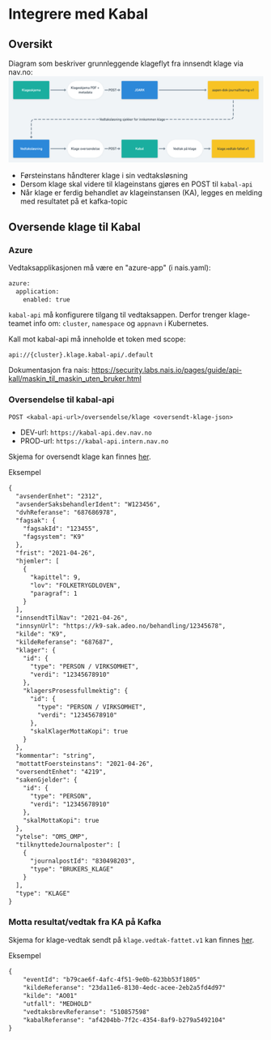 # Integrere med Kabal

## Oversikt

Diagram som beskriver grunnleggende klageflyt fra innsendt klage via nav.no:
![](klage_teknisk.png "Dataflyt")

- Førsteinstans håndterer klage i sin vedtaksløsning
- Dersom klage skal videre til klageinstans gjøres en POST til `kabal-api`
- Når klage er ferdig behandlet av klageinstansen (KA), legges en melding med resultatet på et kafka-topic

## Oversende klage til Kabal

### Azure

Vedtaksapplikasjonen må være en "azure-app" (i nais.yaml):

```
azure:
  application:
    enabled: true
```

`kabal-api` må konfigurere tilgang til vedtaksappen. Derfor trenger klage-teamet info om: `cluster`, `namespace`
og `appnavn` i Kubernetes.

Kall mot kabal-api må inneholde et token med scope:

```
api://{cluster}.klage.kabal-api/.default
```

Dokumentasjon fra nais: https://security.labs.nais.io/pages/guide/api-kall/maskin_til_maskin_uten_bruker.html

### Oversendelse til kabal-api

```
POST <kabal-api-url>/oversendelse/klage <oversendt-klage-json>
```

- DEV-url: `https://kabal-api.dev.nav.no`
- PROD-url: `https://kabal-api.intern.nav.no`

Skjema for oversendt klage kan finnes [her](https://kabal-api.dev.nav.no/swagger-ui/?urls.primaryName=external#/).

Eksempel

````
{
  "avsenderEnhet": "2312",
  "avsenderSaksbehandlerIdent": "W123456",
  "dvhReferanse": "687686978",
  "fagsak": {
    "fagsakId": "123455",
    "fagsystem": "K9"
  },
  "frist": "2021-04-26",
  "hjemler": [
    {
      "kapittel": 9,
      "lov": "FOLKETRYGDLOVEN",
      "paragraf": 1
    }
  ],
  "innsendtTilNav": "2021-04-26",
  "innsynUrl": "https://k9-sak.adeo.no/behandling/12345678",
  "kilde": "K9",
  "kildeReferanse": "687687",
  "klager": {
    "id": {
      "type": "PERSON / VIRKSOMHET",
      "verdi": "12345678910"
    },
    "klagersProsessfullmektig": {
      "id": {
        "type": "PERSON / VIRKSOMHET",
        "verdi": "12345678910"
      },
      "skalKlagerMottaKopi": true
    }
  },
  "kommentar": "string",
  "mottattFoersteinstans": "2021-04-26",
  "oversendtEnhet": "4219",
  "sakenGjelder": {
    "id": {
      "type": "PERSON",
      "verdi": "12345678910"
    },
    "skalMottaKopi": true
  },
  "ytelse": "OMS_OMP",
  "tilknyttedeJournalposter": [
    {
      "journalpostId": "830498203",
      "type": "BRUKERS_KLAGE"
    }
  ],
  "type": "KLAGE"
}
````

### Motta resultat/vedtak fra KA på Kafka

Skjema for klage-vedtak sendt på `klage.vedtak-fattet.v1` kan finnes [her](../schema/klagevedtak-fattet.json).

Eksempel

```
{
    "eventId": "b79cae6f-4afc-4f51-9e0b-623bb53f1805"
    "kildeReferanse": "23da11e6-8130-4edc-acee-2eb2a5fd4d97"
    "kilde": "AO01"
    "utfall": "MEDHOLD"
    "vedtaksbrevReferanse": "510857598"
    "kabalReferanse": "af4204bb-7f2c-4354-8af9-b279a5492104"
}
```
